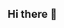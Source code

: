 ## Hi there 👋

<!--
**IsadoraG11/isadoraG11** is a ✨ _special_ ✨ repository because its `README.md` (this file) appears on your GitHub profile.
- [x] I am currently working on my skills to code on different platforms
### I am also learning code in Git bash
### I would like to collaborate with a game company
Here are some ideas to get you started:

- 🔭 I’m currently working on GitHub repositories
- 🌱 I’m currently learning code in Git bash
- 👯 I’m looking to collaborate with a game company
- 🤔 I’m looking for help with coding on different platforms
- 💬 Ask me about a little of HTML
- 📫 How to reach me: stu192871@lynnschools.org
- 😄 Pronouns: she/her
- ⚡ Fun fact: I like sleeping
-->

